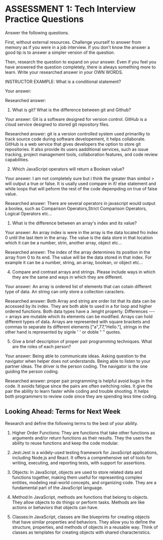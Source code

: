# ASSESSMENT 1: Tech Interview Practice Questions

Answer the following questions.

First, without external resources. Challenge yourself to answer from memory as if you were in a job interview. If you don't know the answer a good tip is to answer a simpler version of the question.

Then, research the question to expand on your answer. Even if you feel you have answered the question completely, there is always something more to learn. Write your researched answer in your OWN WORDS.

INSTRUCTOR EXAMPLE: What is a conditional statement?

Your answer:

Researched answer:

1. What is git? What is the difference between git and Github?

Your answer: Git is a software designed for version control. GitHub is a  cloud service designed to stored git repository files.

Researched answer: git is a version controlled system used primarilky to track source code during software developement, it helps collaborate. GitHub is a web service that gives developers the option to store git repositories. It also provide its users aadditional services, such as issue tracking, project management tools, collaboration features, and code review capabilities. 

2. Which JavaScript operators will return a Boolean value?

Your answer: I am not completely sure but i think the greater than simbol > will output a true or false. It is usally used compare in if/ else statement and while loops that will peform the rest of the code depenpding on true of false value.

Researched answer: There are several operators in javascript would output a boolea, such as Comparison Operators,Strict Comparison Operators, Logical Operators etc...

1. What is the difference between an array's index and its value?

Your answer: An array index is were in the array is the data located fro index 0 until the last item in the array. The value is the data store in that location which it can be a number, strin, another array, object etc...

Researched answer: The index of the array determines its position in the array from 0 to its end. The value will be the data stored in that index. For example it can be a number, string, an array, boolean, or object etc...

4. Compare and contrast arrays and strings. Please include ways in which they are the same and ways in which they are different.

Your answer: An array is ordered list of elements that can cotain different type of data. An string can only store a collection caracters.

Researched answer: Both Array and string are order list that its data can be accessed by its index. They are both able to used in a for loop and higher ordered functions. Both data types have a .lenght property. Differences ---> arrays are mutable which its elements can be modified. Arrays can hold different types of data. Arrays are represented with square brackets and commas to separate its different elements ["a",77,"Hello."], strings in the other hand is represented by signle ' ' or doble " " quotes.

5. Give a brief description of proper pair programming techniques. What are the roles of each person?

Your answer: Being able to communicate ideas. Asking question to the navigator when helper does not understands. Being able to listen to your partner ideas. The driver is the person coding. The navigator is the one guiding the person coding.

Researched answer: proper pair programming is helpful avoid bugs in the code. It avoids fatigue since the pairs are often switching roles. It give the pair the ability to learn faster while coding and trouble shooting. It helps both programmers to review code since they are spending less time coding.

## Looking Ahead: Terms for Next Week

Research and define the following terms to the best of your ability.

1. Higher Order Functions: They are functions that take other functions as arguments and/or return functions as their results. They the users the ability to reuse functions and keep the code modular.

2. Jest:Jest is a widely-used testing framework for JavaScript applications, including Node.js and React. It offers a comprehensive set of tools for writing, executing, and reporting tests, with support for assertions.

3. Objects: In JavaScript, objects are used to store related data and functions together, making them useful for representing complex entities, modeling real-world concepts, and organizing code. They are a fundamental part of the JavaScript language.

4. Method:In JavaScript, methods are functions that belong to objects. They allow objects to do things or perform tasks. Methods are like actions or behaviors that objects can have.

5. Classes:In JavaScript, classes are like blueprints for creating objects that have similar properties and behaviors. They allow you to define the structure, properties, and methods of objects in a reusable way. Think of classes as templates for creating objects with shared characteristics.
